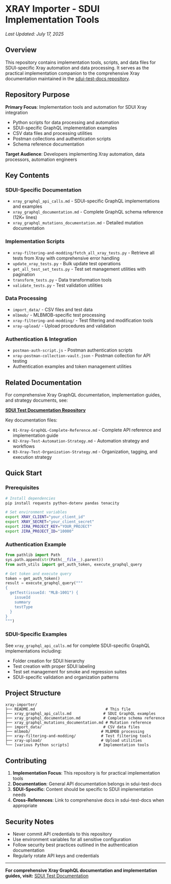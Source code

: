 # XRAY Importer - SDUI Implementation Tools

*Last Updated: July 17, 2025*

## Overview

This repository contains implementation tools, scripts, and data files for SDUI-specific Xray automation and data processing. It serves as the practical implementation companion to the comprehensive Xray documentation maintained in the [sdui-test-docs repository](https://github.com/your-org/MLB-App/tree/main/Test/sdui-test-docs).

## Repository Purpose

**Primary Focus**: Implementation tools and automation for SDUI Xray integration
- Python scripts for data processing and automation
- SDUI-specific GraphQL implementation examples
- CSV data files and processing utilities
- Postman collections and authentication scripts
- Schema reference documentation

**Target Audience**: Developers implementing Xray automation, data processors, automation engineers

## Key Contents

### SDUI-Specific Documentation
- `xray_graphql_api_calls.md` - SDUI-specific GraphQL implementations and examples
- `xray_graphql_documentation.md` - Complete GraphQL schema reference (12K+ lines)
- `xray_graphql_mutations_documentation.md` - Detailed mutation documentation

### Implementation Scripts
- `xray-filtering-and-modding/fetch_all_xray_tests.py` - Retrieve all tests from Xray with comprehensive error handling
- `update_xray_tests.py` - Bulk update test operations
- `get_all_test_set_tests.py` - Test set management utilities with pagination
- `transform_tests.py` - Data transformation tools
- `validate_tests.py` - Test validation utilities

### Data Processing
- `import_data/` - CSV files and test data
- `mlbmob/` - MLBMOB-specific test processing
- `xray-filtering-and-modding/` - Test filtering and modification tools
- `xray-upload/` - Upload procedures and validation

### Authentication & Integration
- `postman-auth-script.js` - Postman authentication scripts
- `xray-postman-collection-vault.json` - Postman collection for API testing
- Authentication examples and token management utilities

## Related Documentation

For comprehensive Xray GraphQL documentation, implementation guides, and strategy documents, see:

**[SDUI Test Documentation Repository](https://github.com/your-org/MLB-App/tree/main/Test/sdui-test-docs)**

Key documentation files:
- `01-Xray-GraphQL-Complete-Reference.md` - Complete API reference and implementation guide
- `02-Xray-Test-Automation-Strategy.md` - Automation strategy and workflows
- `03-Xray-Test-Organization-Strategy.md` - Organization, tagging, and execution strategy

## Quick Start

### Prerequisites
```bash
# Install dependencies
pip install requests python-dotenv pandas tenacity

# Set environment variables
export XRAY_CLIENT="your_client_id"
export XRAY_SECRET="your_client_secret"
export JIRA_PROJECT_KEY="YOUR_PROJECT"
export JIRA_PROJECT_ID="10000"
```

### Authentication Example
```python
from pathlib import Path
sys.path.append(str(Path(__file__).parent))
from auth_utils import get_auth_token, execute_graphql_query

# Get token and execute query
token = get_auth_token()
result = execute_graphql_query("""
{
  getTest(issueId: "MLB-1001") {
    issueId
    summary
    testType
  }
}
""")
```

### SDUI-Specific Examples

See `xray_graphql_api_calls.md` for complete SDUI-specific GraphQL implementations including:
- Folder creation for SDUI hierarchy
- Test creation with proper SDUI labeling
- Test set management for smoke and regression suites
- SDUI-specific validation and organization patterns

## Project Structure

```
xray-importer/
├── README.md                               # This file
├── xray_graphql_api_calls.md              # SDUI GraphQL examples
├── xray_graphql_documentation.md          # Complete schema reference
├── xray_graphql_mutations_documentation.md # Mutation reference
├── import_data/                           # CSV data files
├── mlbmob/                               # MLBMOB processing
├── xray-filtering-and-modding/           # Test filtering tools
├── xray-upload/                          # Upload utilities
└── [various Python scripts]             # Implementation tools
```

## Contributing

1. **Implementation Focus**: This repository is for practical implementation tools
2. **Documentation**: General API documentation belongs in sdui-test-docs
3. **SDUI-Specific**: Content should be specific to SDUI implementation needs
4. **Cross-References**: Link to comprehensive docs in sdui-test-docs when appropriate

## Security Notes

- Never commit API credentials to this repository
- Use environment variables for all sensitive configuration
- Follow security best practices outlined in the authentication documentation
- Regularly rotate API keys and credentials

---

**For comprehensive Xray GraphQL documentation and implementation guides, visit:**
[SDUI Test Documentation](https://github.com/your-org/MLB-App/tree/main/Test/sdui-test-docs)